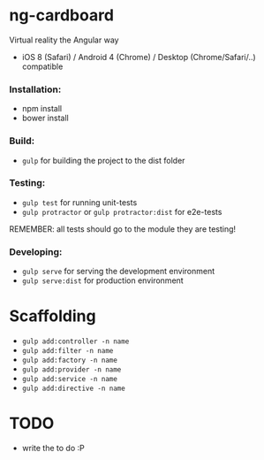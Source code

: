 ng-cardboard
============
Virtual reality the Angular way

- iOS 8 (Safari) / Android 4 (Chrome) / Desktop (Chrome/Safari/..) compatible

### Installation:

- npm install
- bower install

### Build:

- `gulp` for building the project to the dist folder

### Testing:
- `gulp test` for running unit-tests
- `gulp protractor` or `gulp protractor:dist` for e2e-tests

REMEMBER: all tests should go to the module they are testing!

### Developing:
- `gulp serve` for serving the development environment
- `gulp serve:dist` for production environment

# Scaffolding

- `gulp add:controller -n name`
- `gulp add:filter -n name`
- `gulp add:factory -n name`
- `gulp add:provider -n name`
- `gulp add:service -n name`
- `gulp add:directive -n name`

# TODO
- write the to do :P